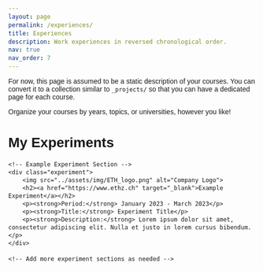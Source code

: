 ```yaml
---
layout: page
permalink: /experiences/
title: Experiences
description: Work experiences in reversed chronological order.
nav: true
nav_order: 7
---
```


For now, this page is assumed to be a static description of your courses. You can convert it to a collection similar to `_projects/` so that you can have a dedicated page for each course.

Organize your courses by years, topics, or universities, however you like!


<!DOCTYPE html>
<html lang="en">
<head>
    <meta charset="UTF-8">
    <meta name="viewport" content="width=device-width, initial-scale=1.0">
    <title>My Experiment Page</title>
    <style>
        /* Add your CSS styles here */
        body {
            font-family: Arial, sans-serif;
        }
        .experiment {
            margin: 20px;
            border: 1px solid #ccc;
            padding: 20px;
            border-radius: 5px;
        }
        .experiment img {
            max-width: 100px;
        }
        .experiment h2 {
            margin-top: 0;
        }
    </style>
</head>
<body>
    <h1>My Experiments</h1>

    <!-- Example Experiment Section -->
    <div class="experiment">
        <img src="../assets/img/ETH_logo.png" alt="Company Logo">
        <h2><a href="https://www.ethz.ch" target="_blank">Example Experiment</a></h2>
        <p><strong>Period:</strong> January 2023 - March 2023</p>
        <p><strong>Title:</strong> Experiment Title</p>
        <p><strong>Description:</strong> Lorem ipsum dolor sit amet, consectetur adipiscing elit. Nulla et justo in lorem cursus bibendum.</p>
    </div>

    <!-- Add more experiment sections as needed -->

</body>
</html>

